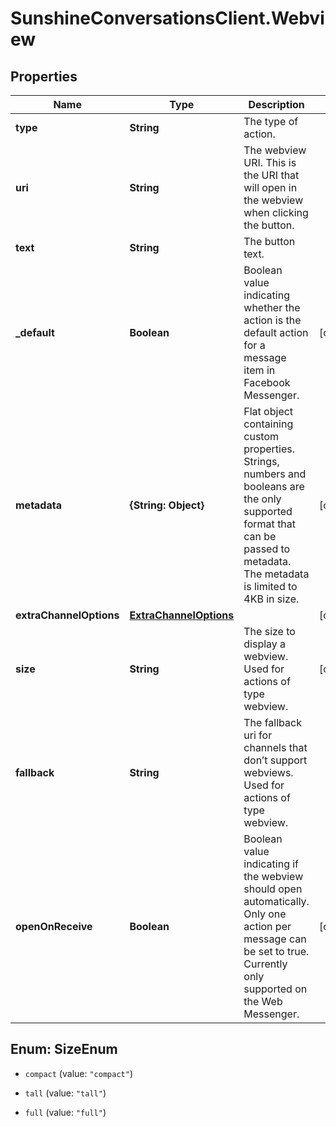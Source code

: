 # SunshineConversationsClient.Webview

## Properties

Name | Type | Description | Notes
------------ | ------------- | ------------- | -------------
**type** | **String** | The type of action. | 
**uri** | **String** | The webview URI. This is the URI that will open in the webview when clicking the button. | 
**text** | **String** | The button text. | 
**_default** | **Boolean** | Boolean value indicating whether the action is the default action for a message item in Facebook Messenger. | [optional] 
**metadata** | **{String: Object}** | Flat object containing custom properties. Strings, numbers and booleans  are the only supported format that can be passed to metadata. The metadata is limited to 4KB in size.  | [optional] 
**extraChannelOptions** | [**ExtraChannelOptions**](ExtraChannelOptions.md) |  | [optional] 
**size** | **String** | The size to display a webview. Used for actions of type webview. | [optional] 
**fallback** | **String** | The fallback uri for channels that don’t support webviews. Used for actions of type webview. | 
**openOnReceive** | **Boolean** | Boolean value indicating if the webview should open automatically. Only one action per message can be set to true. Currently only supported on the Web Messenger. | [optional] 



## Enum: SizeEnum


* `compact` (value: `"compact"`)

* `tall` (value: `"tall"`)

* `full` (value: `"full"`)




